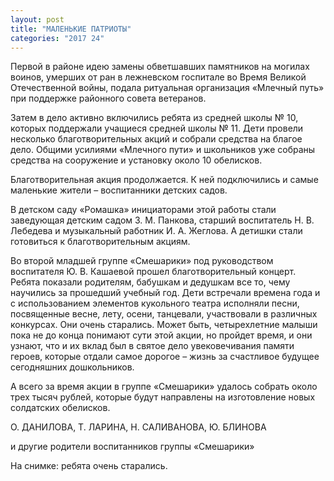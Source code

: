 ```yaml
---
layout: post
title: "МАЛЕНЬКИЕ ПАТРИОТЫ"
categories: "2017 24"
---
```


Первой в районе идею замены обветшавших памятников на могилах воинов, умерших от ран в лежневском госпитале во Время Великой Отечественной войны, подала ритуальная организация «Млечный путь» при поддержке районного совета ветеранов.

Затем в дело активно включились ребята из средней школы № 10, которых поддержали учащиеся средней школы № 11. Дети провели несколько благотворительных акций и собрали средства на благое дело. Общими усилиями «Млечного пути» и школьников уже собраны средства на сооружение и установку около 10 обелисков.

Благотворительная акция продолжается. К ней подключились и самые маленькие жители – воспитанники детских садов.

В детском саду «Ромашка» инициаторами этой работы стали заведующая детским садом З. М. Панкова, старший воспитатель Н. В. Лебедева и музыкальный работник И. А. Жеглова. А детишки стали готовиться к благотворительным акциям.

Во второй младшей группе «Смешарики» под руководством воспитателя Ю. В. Кашаевой прошел благотворительный концерт. Ребята показали родителям, бабушкам и дедушкам все то, чему научились за прошедший учебный год. Дети встречали времена года и с использованием элементов кукольного театра исполняли песни, посвященные весне, лету, осени, танцевали, участвовали в различных конкурсах. Они очень старались. Может быть, четырехлетние малыши пока не до конца понимают сути этой акции, но пройдет время, и они узнают, что и их вклад был в святое дело увековечивания памяти героев, которые отдали самое дорогое – жизнь за счастливое будущее сегодняшних дошкольников.

А всего за время акции в группе «Смешарики» удалось собрать около трех тысяч рублей, которые будут направлены на изготовление новых солдатских обелисков.

О. ДАНИЛОВА, Т. ЛАРИНА, Н. САЛИВАНОВА, Ю. БЛИНОВА

и другие родители воспитанников группы «Смешарики»

На снимке: ребята очень старались.



